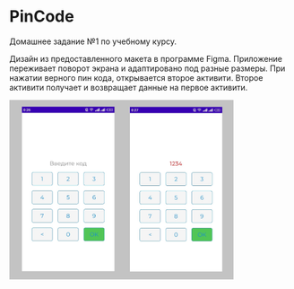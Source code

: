 # PinCode
<p>Домашнее задание №1 по учебному курсу.</p>
<p> Дизайн из предоставленного макета в программе Figma. Приложение переживает поворот экрана и адаптировано под разные размеры. При нажатии верного пин кода, открывается второе активити. Второе активити получает и возвращает данные на первое активити.</p>

<p>
<img src="https://github.com/OlyaAnv/PinCode/blob/master/code.jpg" width="400">
